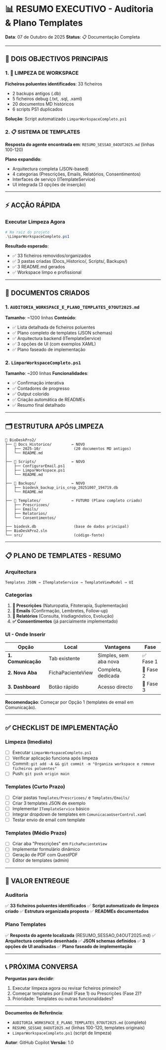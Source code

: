 # 📊 RESUMO EXECUTIVO - Auditoria & Plano Templates

**Data**: 07 de Outubro de 2025
**Status**: 📋 Documentação Completa

---

## 🎯 DOIS OBJECTIVOS PRINCIPAIS

### 1. 🧹 LIMPEZA DE WORKSPACE
**Ficheiros poluentes identificados**: 33 ficheiros
- 2 backups antigos (.db)
- 5 ficheiros debug (.txt, .sql, .xaml)
- 20 documentos MD históricos
- 6 scripts PS1 duplicados

**Solução**: Script automatizado `LimparWorkspaceCompleto.ps1`

### 2. 📋 SISTEMA DE TEMPLATES
**Resposta do agente encontrada em**: `RESUMO_SESSAO_04OUT2025.md` (linhas 100-120)

**Plano expandido**:
- Arquitectura completa (JSON-based)
- 4 categorias (Prescrições, Emails, Relatórios, Consentimentos)
- Interfaces de serviço (ITemplateService)
- UI integrada (3 opções de inserção)

---

## ⚡ ACÇÃO RÁPIDA

### Executar Limpeza Agora

```powershell
# Na raiz do projeto
.\LimparWorkspaceCompleto.ps1
```

**Resultado esperado**:
- ✅ 33 ficheiros removidos/organizados
- ✅ 3 pastas criadas (Docs_Historico/, Scripts/, Backups/)
- ✅ 3 README.md gerados
- ✅ Workspace limpo e profissional

---

## 📄 DOCUMENTOS CRIADOS

### 1. `AUDITORIA_WORKSPACE_E_PLANO_TEMPLATES_07OUT2025.md`
**Tamanho**: ~1200 linhas
**Conteúdo**:
- ✅ Lista detalhada de ficheiros poluentes
- ✅ Plano completo de templates (JSON schemas)
- ✅ Arquitectura backend (ITemplateService)
- ✅ 3 opções de UI (com exemplos XAML)
- ✅ Plano faseado de implementação

### 2. `LimparWorkspaceCompleto.ps1`
**Tamanho**: ~200 linhas
**Funcionalidades**:
- ✅ Confirmação interativa
- ✅ Contadores de progresso
- ✅ Output colorido
- ✅ Criação automática de READMEs
- ✅ Resumo final detalhado

---

## 🗂️ ESTRUTURA APÓS LIMPEZA

```
📁 BioDeskPro2/
├── 📁 Docs_Historico/         ← NOVO
│   ├── 2025-10/               (20 documentos MD antigos)
│   └── README.md
│
├── 📁 Scripts/                ← NOVO
│   ├── ConfigurarEmail.ps1
│   ├── LimparWorkspace.ps1
│   └── README.md
│
├── 📁 Backups/                ← NOVO
│   ├── biodesk_backup_iris_crop_20251007_194719.db
│   └── README.md
│
├── 📁 Templates/              ← FUTURO (Plano completo criado)
│   ├── Prescricoes/
│   ├── Emails/
│   ├── Relatorios/
│   └── Consentimentos/
│
├── biodesk.db                 (base de dados principal)
├── BioDeskPro2.sln
└── src/                       (código-fonte)
```

---

## 📋 PLANO DE TEMPLATES - RESUMO

### Arquitectura

```
Templates JSON → ITemplateService → TemplateViewModel → UI
```

### Categorias
1. **📄 Prescrições** (Naturopatia, Fitoterapia, Suplementação)
2. **📧 Emails** (Confirmação, Lembretes, Follow-up)
3. **📝 Relatórios** (Consulta, Irisdiagnóstico, Evolução)
4. **✅ Consentimentos** (já parcialmente implementado)

### UI - Onde Inserir

| Opção | Local | Vantagens | Fase |
|-------|-------|-----------|------|
| **1. Comunicação** | Tab existente | Simples, sem aba nova | ✅ Fase 1 |
| **2. Nova Aba** | FichaPacienteView | Completa, dedicada | 🔄 Fase 2 |
| **3. Dashboard** | Botão rápido | Acesso directo | 📅 Fase 3 |

**Recomendação**: Começar por Opção 1 (templates de email em Comunicação).

---

## ✅ CHECKLIST DE IMPLEMENTAÇÃO

### Limpeza (Imediato)
- [ ] Executar `LimparWorkspaceCompleto.ps1`
- [ ] Verificar aplicação funciona após limpeza
- [ ] Commit: `git add -A && git commit -m "Organiza workspace e remove ficheiros poluentes"`
- [ ] Push: `git push origin main`

### Templates (Curto Prazo)
- [ ] Criar pastas `Templates/Prescricoes/` e `Templates/Emails/`
- [ ] Criar 3 templates JSON de exemplo
- [ ] Implementar `ITemplateService` básico
- [ ] Integrar dropdown de templates em `ComunicacaoUserControl.xaml`
- [ ] Testar envio de email com template

### Templates (Médio Prazo)
- [ ] Criar aba "Prescrições" em `FichaPacienteView`
- [ ] Implementar formulário dinâmico
- [ ] Geração de PDF com QuestPDF
- [ ] Editor de templates (admin)

---

## 🎯 VALOR ENTREGUE

### Auditoria
✅ **33 ficheiros poluentes identificados**
✅ **Script automatizado de limpeza criado**
✅ **Estrutura organizada proposta**
✅ **READMEs documentados**

### Plano Templates
✅ **Resposta do agente localizada** (RESUMO_SESSAO_04OUT2025.md)
✅ **Arquitectura completa desenhada**
✅ **JSON schemas definidos**
✅ **3 opções de UI analisadas**
✅ **Plano faseado de implementação**

---

## 📞 PRÓXIMA CONVERSA

**Perguntas para decidir**:
1. Executar limpeza agora ou revisar ficheiros primeiro?
2. Começar templates por Email (Fase 1) ou Prescrições (Fase 2)?
3. Prioridade: Templates ou outras funcionalidades?

---

**Documentos de Referência**:
- `AUDITORIA_WORKSPACE_E_PLANO_TEMPLATES_07OUT2025.md` (completo)
- `RESUMO_SESSAO_04OUT2025.md` (linhas 100-120, templates originais)
- `LimparWorkspaceCompleto.ps1` (script de limpeza)

**Autor**: GitHub Copilot
**Versão**: 1.0
